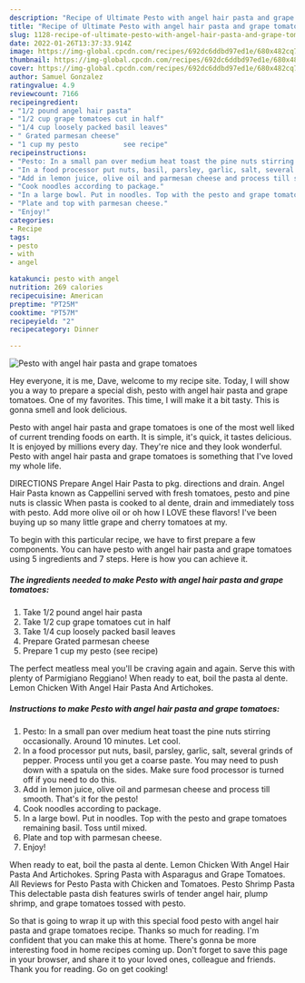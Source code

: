 ```yaml
---
description: "Recipe of Ultimate Pesto with angel hair pasta and grape tomatoes"
title: "Recipe of Ultimate Pesto with angel hair pasta and grape tomatoes"
slug: 1128-recipe-of-ultimate-pesto-with-angel-hair-pasta-and-grape-tomatoes
date: 2022-01-26T13:37:33.914Z
image: https://img-global.cpcdn.com/recipes/692dc6ddbd97ed1e/680x482cq70/pesto-with-angel-hair-pasta-and-grape-tomatoes-recipe-main-photo.jpg
thumbnail: https://img-global.cpcdn.com/recipes/692dc6ddbd97ed1e/680x482cq70/pesto-with-angel-hair-pasta-and-grape-tomatoes-recipe-main-photo.jpg
cover: https://img-global.cpcdn.com/recipes/692dc6ddbd97ed1e/680x482cq70/pesto-with-angel-hair-pasta-and-grape-tomatoes-recipe-main-photo.jpg
author: Samuel Gonzalez
ratingvalue: 4.9
reviewcount: 7166
recipeingredient:
- "1/2 pound angel hair pasta"
- "1/2 cup grape tomatoes cut in half"
- "1/4 cup loosely packed basil leaves"
- " Grated parmesan cheese"
- "1 cup my pesto           see recipe"
recipeinstructions:
- "Pesto: In a small pan over medium heat toast the pine nuts stirring occasionally. Around 10 minutes. Let cool."
- "In a food processor put nuts, basil, parsley, garlic, salt, several grinds of pepper. Process until you get a coarse paste. You may need to push down with a spatula on the sides. Make sure food processor is turned off if you need to do this."
- "Add in lemon juice, olive oil and parmesan cheese and process till smooth. That&#39;s it for the pesto!"
- "Cook noodles according to package."
- "In a large bowl. Put in noodles. Top with the pesto and grape tomatoes remaining basil. Toss until mixed."
- "Plate and top with parmesan cheese."
- "Enjoy!"
categories:
- Recipe
tags:
- pesto
- with
- angel

katakunci: pesto with angel 
nutrition: 269 calories
recipecuisine: American
preptime: "PT25M"
cooktime: "PT57M"
recipeyield: "2"
recipecategory: Dinner

---
```



![Pesto with angel hair pasta and grape tomatoes](https://img-global.cpcdn.com/recipes/692dc6ddbd97ed1e/680x482cq70/pesto-with-angel-hair-pasta-and-grape-tomatoes-recipe-main-photo.jpg)

Hey everyone, it is me, Dave, welcome to my recipe site. Today, I will show you a way to prepare a special dish, pesto with angel hair pasta and grape tomatoes. One of my favorites. This time, I will make it a bit tasty. This is gonna smell and look delicious.

Pesto with angel hair pasta and grape tomatoes is one of the most well liked of current trending foods on earth. It is simple, it's quick, it tastes delicious. It is enjoyed by millions every day. They're nice and they look wonderful. Pesto with angel hair pasta and grape tomatoes is something that I've loved my whole life.

DIRECTIONS Prepare Angel Hair Pasta to pkg. directions and drain. Angel Hair Pasta known as Cappellini served with fresh tomatoes, pesto and pine nuts is classic When pasta is cooked to al dente, drain and immediately toss with pesto. Add more olive oil or oh how I LOVE these flavors! I&#39;ve been buying up so many little grape and cherry tomatoes at my.


To begin with this particular recipe, we have to first prepare a few components. You can have pesto with angel hair pasta and grape tomatoes using 5 ingredients and 7 steps. Here is how you can achieve it.

<!--inarticleads1-->

##### The ingredients needed to make Pesto with angel hair pasta and grape tomatoes:

1. Take 1/2 pound angel hair pasta
1. Take 1/2 cup grape tomatoes cut in half
1. Take 1/4 cup loosely packed basil leaves
1. Prepare  Grated parmesan cheese
1. Prepare 1 cup my pesto           (see recipe)


The perfect meatless meal you&#39;ll be craving again and again. Serve this with plenty of Parmigiano Reggiano! When ready to eat, boil the pasta al dente. Lemon Chicken With Angel Hair Pasta And Artichokes. 

<!--inarticleads2-->

##### Instructions to make Pesto with angel hair pasta and grape tomatoes:

1. Pesto: In a small pan over medium heat toast the pine nuts stirring occasionally. Around 10 minutes. Let cool.
1. In a food processor put nuts, basil, parsley, garlic, salt, several grinds of pepper. Process until you get a coarse paste. You may need to push down with a spatula on the sides. Make sure food processor is turned off if you need to do this.
1. Add in lemon juice, olive oil and parmesan cheese and process till smooth. That&#39;s it for the pesto!
1. Cook noodles according to package.
1. In a large bowl. Put in noodles. Top with the pesto and grape tomatoes remaining basil. Toss until mixed.
1. Plate and top with parmesan cheese.
1. Enjoy!


When ready to eat, boil the pasta al dente. Lemon Chicken With Angel Hair Pasta And Artichokes. Spring Pasta with Asparagus and Grape Tomatoes. All Reviews for Pesto Pasta with Chicken and Tomatoes. Pesto Shrimp Pasta This delectable pasta dish features swirls of tender angel hair, plump shrimp, and grape tomatoes tossed with pesto. 

So that is going to wrap it up with this special food pesto with angel hair pasta and grape tomatoes recipe. Thanks so much for reading. I'm confident that you can make this at home. There's gonna be more interesting food in home recipes coming up. Don't forget to save this page in your browser, and share it to your loved ones, colleague and friends. Thank you for reading. Go on get cooking!
